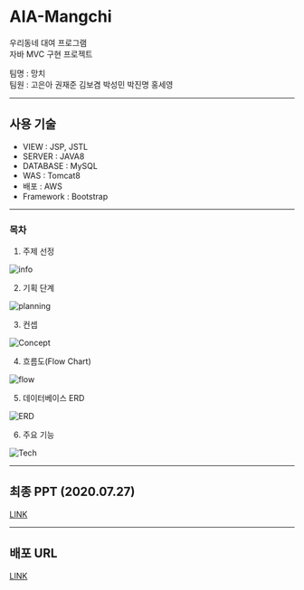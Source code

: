 # AIA-Mangchi
우리동네 대여 프로그램     
자바 MVC 구현 프로젝트    

팀명 : 망치    
팀원 : 고은아 권재준 김보겸 박성민 박진명 홍세영
      

<hr />

## 사용 기술
* VIEW : JSP, JSTL     
* SERVER : JAVA8    
* DATABASE : MySQL
* WAS : Tomcat8    
* 배포 : AWS    
* Framework : Bootstrap   

<hr />

### 목차   

1. 주제 선정

![info](https://i.ibb.co/8dt8cjS/MANGCH.jpg)

2. 기획 단계    

![planning](https://i.ibb.co/4MPb8vj/MANGCH-3.jpg)

3. 컨셉    

![Concept](https://i.ibb.co/DMRzZ38/MANGCH-4.jpg)

4. 흐름도(Flow Chart)    

![flow](https://i.ibb.co/WfZTfqs/MANGCH-5.jpg)    

5. 데이터베이스 ERD    

![ERD](https://i.ibb.co/VW99Lfs/MANGCH-6.jpg)    

6. 주요 기능    

![Tech](https://i.ibb.co/XbJPbQG/MANGCH-7.jpg)  

<hr />

## 최종 PPT (2020.07.27)
[LINK](https://docs.google.com/presentation/d/11V7nJ6M-K0urG5Cfvk8AAFKNN17PiiGp88Cc67sWM0w/edit#slide=id.p)


<hr />

## 배포 URL
[LINK](http://ec2-13-125-52-199.ap-northeast-2.compute.amazonaws.com:8080/Mangchi/index.do)


